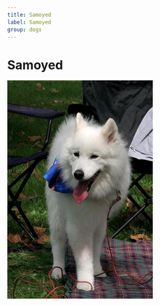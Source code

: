 ```yaml
---
title: Samoyed
label: Samoyed
group: dogs
---
```


# Samoyed

![Samoyed](/assets/images/Samoyed/image.jpg "Samoyed")